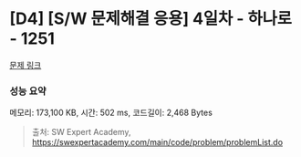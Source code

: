 # [D4] [S/W 문제해결 응용] 4일차 - 하나로 - 1251 

[문제 링크](https://swexpertacademy.com/main/code/problem/problemDetail.do?contestProbId=AV15StKqAQkCFAYD) 

### 성능 요약

메모리: 173,100 KB, 시간: 502 ms, 코드길이: 2,468 Bytes



> 출처: SW Expert Academy, https://swexpertacademy.com/main/code/problem/problemList.do